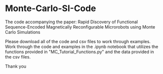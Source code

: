 # Monte-Carlo-SI-Code
The code accompanying the paper: Rapid Discovery of Functional Sequence-Encoded Magnetically Reconfigurable Microrobots using Monte Carlo Simulations

Please download all of the code and csv files to work through examples. Work through the code and examples in the .ipynb notebook that utilizes the functions provided in "MC_Tutorial_Functions.py" and the data provided in the csv files.

Thank you
